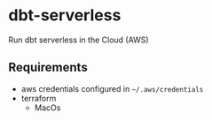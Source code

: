 # dbt-serverless
Run dbt serverless in the Cloud (AWS)

## Requirements
* aws credentials configured in `~/.aws/credentials`
* terraform
    * MacOs
